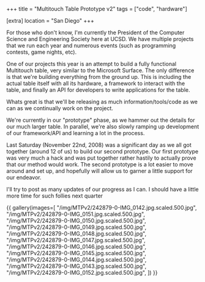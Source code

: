 +++
title = "Multitouch Table Prototype v2"
tags = ["code", "hardware"]

[extra]
location = "San Diego"
+++

For those who don't know, I'm currently the President of the Computer
Science and Engineering Society here at UCSD. We have multiple projects
that we run each year and numerous events (such as programming contests,
game nights, etc).

<!-- more -->

One of our projects this year is an attempt to build a fully functional
Multitouch table, very similar to the Microsoft Surface. The only
difference is that we're building everything from the ground up. This is
including the actual table itself with all its hardware, a framework to
interact with the table, and finally an API for developers to write
applications for the table.

Whats great is that we'll be releasing as much information/tools/code as we
can as we continually work on the project.

We're currently in our "prototype" phase, as we hammer out the details for
our much larger table. In parallel, we're also slowly ramping up
development of our framework/API and learning a lot in the process.

Last Saturday (November 22nd, 2008) was a significant day as we all got
together (around 12 of us) to build our second prototype. Our first
prototype was very much a hack and was put together rather hastily to
actually prove that our method would work. The second prototype is a lot
easier to move around and set up, and hopefully will allow us to garner a
little support for our endeavor.

I'll try to post as many updates of our progress as I can. I should have a
little more time for such follies next quarter


{{ gallery(images=[
    "/img/MTPv2/242879-0-IMG_0142.jpg.scaled.500.jpg",
    "/img/MTPv2/242879-0-IMG_0151.jpg.scaled.500.jpg",
    "/img/MTPv2/242879-0-IMG_0150.jpg.scaled.500.jpg",
    "/img/MTPv2/242879-0-IMG_0149.jpg.scaled.500.jpg",
    "/img/MTPv2/242879-0-IMG_0148.jpg.scaled.500.jpg",
    "/img/MTPv2/242879-0-IMG_0147.jpg.scaled.500.jpg",
    "/img/MTPv2/242879-0-IMG_0146.jpg.scaled.500.jpg",
    "/img/MTPv2/242879-0-IMG_0145.jpg.scaled.500.jpg",
    "/img/MTPv2/242879-0-IMG_0144.jpg.scaled.500.jpg",
    "/img/MTPv2/242879-0-IMG_0143.jpg.scaled.500.jpg",
    "/img/MTPv2/242879-0-IMG_0152.jpg.scaled.500.jpg",
]) }}